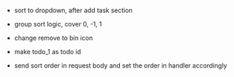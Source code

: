 - sort to dropdown, after add task section
- group sort logic, cover 0, -1, 1
- change remove to bin icon
- make todo_1 as todo id

- send sort order in request body and set the order in handler accordingly
